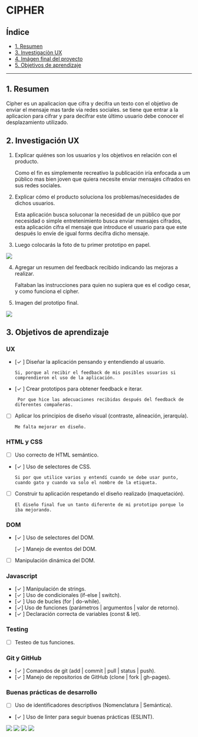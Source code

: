 # CIPHER

## Índice

* [1. Resumen](#1-resumen)
* [3. Investigaciòn UX](#3-objetivos-de-aprendizaje)
* [4. Imágen final del proyecto](#4-consideraciones-generales)
* [5. Objetivos de aprendizaje](#5-criterios-de-aceptación-mínimos-del-proyecto)


***

## 1. Resumen

Cipher es un apalicacion que cifra y decifra un texto con el objetivo de enviar el mensaje mas tarde via redes sociales. se tiene que entrar a la aplicacion para cifrar y para decifrar este ùltimo usuario debe conocer el desplazamiento utilizado.

## 2. Investigación UX

  1. Explicar quiénes son los usuarios y los objetivos en relación con el producto.
      
      Como el fin es simplemente recreativo la publicación iría enfocada a um público mas bien joven que quiera  necesite enviar mensajes cifrados en sus redes sociales.

    
  2. Explicar cómo el producto soluciona los problemas/necesidades de dichos usuarios.

      Esta aplicación busca soluconar la necesidad de un público que por necesidad o simple entretenimiento busca enviar mensajes
      cifrados, esta aplicación cifra el mensaje que introduce el usuario para que este después lo envíe de igual forms decifra dicho mensaje.

   
  3. Luego colocarás la foto de tu primer prototipo en papel.

  <img src="Imagenes/sketch.jfif">


  4. Agregar un resumen del feedback recibido indicando las mejoras a realizar.

      Faltaban las instrucciones para quien no supiera que es el codigo cesar, y como funciona el cipher.

  5. Imagen del prototipo final.

 <img src="Imagenes/sketch1.jpeg">


## 3. Objetivos de aprendizaje

### UX

- [✓ ] Diseñar la aplicación pensando y entendiendo al usuario.

      Si, porque al recibir el feedback de mis posibles usuarios si comprendieron el uso de la aplicación.

- [✓ ] Crear prototipos para obtener feedback e iterar.

       Por que hice las adecuaciones recibidas después del feedback de diferentes compañeras.

- [ ] Aplicar los principios de diseño visual (contraste, alineación, jerarquía).

      Me falta mejorar en diseño.

### HTML y CSS

- [ ] Uso correcto de HTML semántico.
     
- [✓ ] Uso de selectores de CSS.

      Si por que utilice varios y entendí cuando se debe usar punto, cuando gato y cuando va solo el nombre de la etiqueta.

- [ ] Construir tu aplicación respetando el diseño realizado (maquetación).

      El diseño final fue un tanto diferente de mi prototipo porque lo iba mejorando.

### DOM

- [✓ ] Uso de selectores del DOM.

  [✓ ] Manejo de eventos del DOM.
- [ ] Manipulación dinámica del DOM.

### Javascript

- [✓ ] Manipulación de strings.
- [✓ ] Uso de condicionales (if-else | switch).
- [✓ ] Uso de bucles (for | do-while).    
- [✓] Uso de funciones (parámetros | argumentos | valor de retorno).
- [✓ ] Declaración correcta de variables (const & let).

### Testing
- [ ] Testeo de tus funciones.

### Git y GitHub
- [✓ ] Comandos de git (add | commit | pull | status | push).
- [✓ ] Manejo de repositorios de GitHub (clone | fork | gh-pages).

### Buenas prácticas de desarrollo
- [ ] Uso de identificadores descriptivos (Nomenclatura | Semántica).
- [✓ ] Uso de linter para seguir buenas prácticas (ESLINT).

<img src="Imagenes/i1.png">
<img src="Imagenes/i2.jpg">
<img src="Imagenes/i3.jpg">
<img src="Imagenes/i4.jpg">


  
